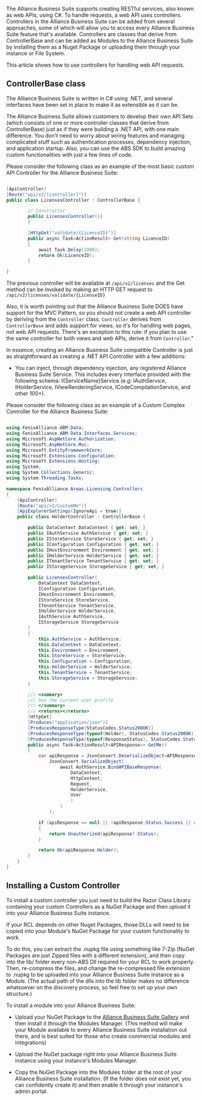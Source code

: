 The Alliance Business Suite supports creating RESTful services, also known as web APIs, using C#. To handle requests, a web API uses controllers. Controllers in the Alliance Business Suite can be added from several approaches, some of which will allow you to access every Alliance Business Suite feature that's available. Controllers are classes that derive from ControllerBase and can be added as Modules to the Alliance Business Suite by installing them as a Nuget Package or uploading them through your instance or File System. 

This article shows how to use controllers for handling web API requests.

## ControllerBase class

The Alliance Business Suite is written in C# using .NET, and several interfaces have been set in place to make it as extensible as it can be. 

The Alliance Business Suite allows customers to develop their own API Sets (which consists of one or more controller classes that derive from ControllerBase) just as if they were building a .NET API, with one main difference. You don't need to worry about wiring features and managing complicated stuff such as authentication processes, dependency injection, and application startup. Also, you can use the ABS SDK to build amazing custom functionalities with just a few lines of code.


Please consider the following class as an example of  the most basic custom API Controller for the Alliance Business Suite:

```csharp

[ApiController]
[Route("api/v2/[controller]")]
public class LicensesController : ControllerBase {

        // Constructor
        public LicensesController(){
        }

        [HttpGet("validate/{LicenceID}")]
        public async Task<ActionResult> Get(string LicenceID)
        {
            await Task.Delay(1000);
            return Ok(LicenceID);
        }

}
```

The previous controller will be available at `/api/v2/licenses` and the Get method can be invoked by making an HTTP GET request to `/api/v2/licenses/validate/{LicenseID}`

Also, it is worth pointing out that the Alliance Business Suite DOES have support for the MVC Pattern, so you should not create a web API controller by deriving from the `Controller` class. `Controller` derives from `ControllerBase` and adds support for views, so it's for handling web pages, not web API requests. There's an exception to this rule: if you plan to use the same controller for both views and web APIs, derive it from `Controller`."


In essence, creating an Alliance Business Suite compatible Controller is just as straightforward as creating a .NET API Controller with a few additions:

- You can inject, through dependency injection, any registered Alliance Business Suite Service. This includes every interface provided with the following schema: I{ServiceName}Service (e.g: IAuthService, IHolderService, IViewRenderingService, ICodeCompilationService, and other 100+).

Please consider the following class as an example of a Custom Complex Controller for the Alliance Business Suite:

```csharp

using FenixAlliance.ABM.Data;
using FenixAlliance.ABM.Data.Interfaces.Services;
using Microsoft.AspNetCore.Authorization;
using Microsoft.AspNetCore.Mvc;
using Microsoft.EntityFrameworkCore;
using Microsoft.Extensions.Configuration;
using Microsoft.Extensions.Hosting;
using System;
using System.Collections.Generic;
using System.Threading.Tasks;

namespace FenixAlliance.Areas.Licensing.Controllers
{
    [ApiController]
    [Route("api/v2/CustomMe")]
    [ApiExplorerSettings(IgnoreApi = true)]
    public class HolderController : ControllerBase {

        public DataContext DataContext { get; set; }
        public IAuthService AuthService { get; set; }
        public IStoreService StoreService { get; set; }
        public IConfiguration Configuration { get; set; }
        public IHostEnvironment Environment { get; set; }
        public IHolderService HolderService { get; set; }
        public ITenantService TenantService { get; set; }
        public IStorageService StorageService { get; set; }

        public LicensesController(
            DataContext DataContext,
            IConfiguration Configuration,
            IHostEnvironment Environment,
            IStoreService StoreService,
            ITenantService TenantService,
            IHolderService HolderService,
            IAuthService AuthService,
            IStorageService StorageService
        )
        {
            this.AuthService = AuthService;
            this.DataContext = DataContext;
            this.Environment = Environment;
            this.StoreService = StoreService;
            this.Configuration = Configuration;
            this.HolderService = HolderService;
            this.TenantService = TenantService;
            this.StorageService = StorageService;
        }

        /// <summary>
        /// Get the current user profile
        /// </summary>
        /// <returns></returns>
        [HttpGet]
        [Produces("application/json")]
        [ProducesResponseType(StatusCodes.Status200OK)]
        [ProducesResponseType(typeof(Holder), StatusCodes.Status200OK)]
        [ProducesResponseType(typeof(ResponseStatus), StatusCodes.Status401Unauthorized)]
        public async Task<ActionResult<APIResponse>> GetMe()
        {
            var apiResponse = JsonConvert.DeserializeObject<APIResponse>(
                JsonConvert.SerializeObject(
                    await AuthService.BindAPIBaseResponse(
                        DataContext,
                        HttpContext,
                        Request,
                        HolderService,
                        User
                        )
                    )
                );

            if (apiResponse == null || !apiResponse.Status.Success || apiResponse.Holder == null)
            {
                return Unauthorized(apiResponse?.Status);
            }

            return Ok(apiResponse.Holder);
        }
    }
}

```


## Installing a Custom Controller

To install a custom controller you just need to build the Razor Class Library containing your custom Controllers as a NuGet Package and then upload it into your Alliance Business Suite instance. 

If your RCL depends on other Nuget Packages, those DLLs will need to be copied into your Module's NuGet Package for your custom functionality to work.

To do this, you can extract the .nupkg file using something like 7-Zip (NuGet Packages are just Zipped files with a different extension), and then copy into the lib/ folder every non-ABS Dll required for your RCL to work properly. Then, re-compress the files, and change the re-compressed file extension to .nupkg to be uploaded into your Alliance Business Suite Instance as a Module. (The actual path of the dlls into the lib folder makes no difference whatsoever on the discovery process, so feel free to set up your own structure.)

To install a module into your Alliance Business Suite:

- Upload your NuGet Package to the [Alliance Business Suite Gallery](https://gallery.absuite.net) and then install it through the Modules Manager. (This method will make your Module available to every Alliance Business Suite installation out there, and is best suited for those who create commercial modules and integrations)

- Upload the NuGet package right into your Alliance Business Suite instance using your instance's Modules Manager.
- Copy the NuGet Package into the Modules folder at the root of your Alliance Business Suite installation. (If the folder does not exist yet, you can confidently create it) and then enable it through your instance's admin portal.


